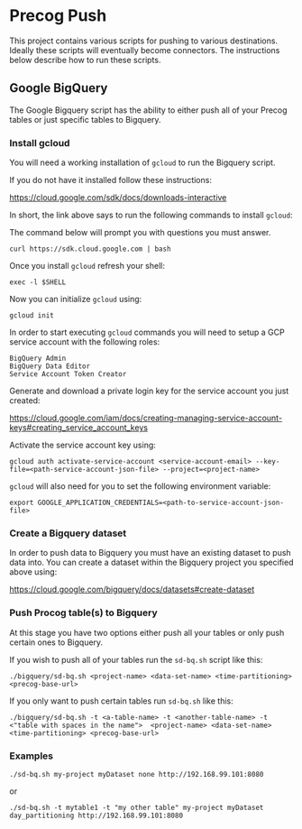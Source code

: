 # Precog Push

This project contains various scripts for pushing to various destinations. Ideally these scripts will eventually become connectors.
The instructions below describe how to run these scripts.

## Google BigQuery

The Google Bigquery script has the ability to either push all of your Precog tables or just specific tables to Bigquery.

### Install gcloud
You will need a working installation of `gcloud` to run the Bigquery script.

If you do not have it installed follow these instructions: 

https://cloud.google.com/sdk/docs/downloads-interactive

In short, the link above says to run the following commands to install `gcloud`:

The command below will prompt you with questions you must answer.

```
curl https://sdk.cloud.google.com | bash
```

Once you install `gcloud` refresh your shell:

```
exec -l $SHELL
```

Now you can initialize `gcloud` using:

```
gcloud init
```

In order to start executing `gcloud` commands you will need to
setup a GCP service account with the following roles:

```
BigQuery Admin
BigQuery Data Editor
Service Account Token Creator
```

Generate and download a private login key for the service account you just created:

https://cloud.google.com/iam/docs/creating-managing-service-account-keys#creating_service_account_keys

Activate the service account key using:

```
gcloud auth activate-service-account <service-account-email> --key-file=<path-service-account-json-file> --project=<project-name>
```

`gcloud` will also need for you to set the following environment variable:

```
export GOOGLE_APPLICATION_CREDENTIALS=<path-to-service-account-json-file>
```

### Create a Bigquery dataset

In order to push data to Bigquery you must have an existing dataset to push data into.
You can create a dataset within the Bigquery project you specified above using:

https://cloud.google.com/bigquery/docs/datasets#create-dataset

### Push Procog table(s) to Bigquery

At this stage you have two options either push all your tables or only push certain ones to Bigquery.

If you wish to push all of your tables run the `sd-bq.sh` script like this:

```
./bigquery/sd-bq.sh <project-name> <data-set-name> <time-partitioning> <precog-base-url>
```

If you only want to push certain tables run `sd-bq.sh` like this:

```
./bigquery/sd-bq.sh -t <a-table-name> -t <another-table-name> -t <"table with spaces in the name">  <project-name> <data-set-name> <time-partitioning> <precog-base-url>
```

### Examples

```
./sd-bq.sh my-project myDataset none http://192.168.99.101:8080
```

or 

```
./sd-bq.sh -t mytable1 -t "my other table" my-project myDataset day_partitioning http://192.168.99.101:8080
```
